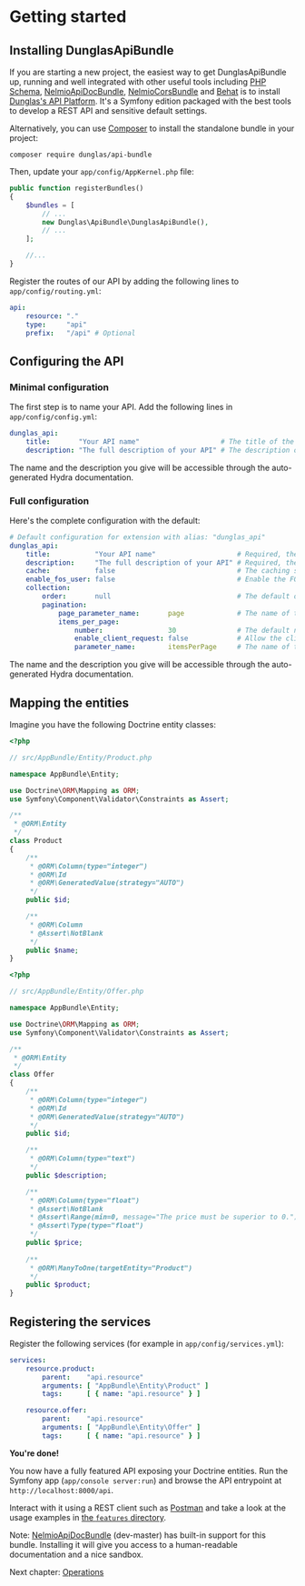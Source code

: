 # Getting started

## Installing DunglasApiBundle

If you are starting a new project, the easiest way to get DunglasApiBundle up, running and well integrated with other useful
tools including [PHP Schema](http://php-schema.dunglas.com), [NelmioApiDocBundle](https://github.com/nelmio/NelmioApiDocBundle),
[NelmioCorsBundle](https://github.com/nelmio/NelmioCorsBundle) and [Behat](http://behat.org) is to install [Dunglas's API
Platform](https://github.com/dunglas/api-platform).
It's a Symfony edition packaged with the best tools to develop a REST API and sensitive default settings.

Alternatively, you can use [Composer](http://getcomposer.org) to install the standalone bundle in your project:

`composer require dunglas/api-bundle`

Then, update your `app/config/AppKernel.php` file:

```php
public function registerBundles()
{
    $bundles = [
        // ...
        new Dunglas\ApiBundle\DunglasApiBundle(),
        // ...
    ];

    //...
}
```

Register the routes of our API by adding the following lines to `app/config/routing.yml`:

```yaml
api:
    resource: "."
    type:     "api"
    prefix:   "/api" # Optional
```

## Configuring the API

### Minimal configuration

The first step is to name your API. Add the following lines in `app/config/config.yml`:

```yaml
dunglas_api:
    title:       "Your API name"                    # The title of the API.
    description: "The full description of your API" # The description of the API.
```

The name and the description you give will be accessible through the auto-generated Hydra documentation.

### Full configuration

Here's the complete configuration with the default:

```yaml
# Default configuration for extension with alias: "dunglas_api"
dunglas_api:
    title:           "Your API name"                    # Required, the title of the API.
    description:     "The full description of your API" # Required, the description of the API.
    cache:           false                              # The caching service to use. Set to "dunglas_api.mapping.cache.apc" to enable APC metadata caching.
    enable_fos_user: false                              # Enable the FOSUserBundle integration.
    collection:
        order:       null                               # The default order of results. (supported by Doctrine: ASC and DESC)
        pagination:
            page_parameter_name:       page             # The name of the parameter handling the page number.
            items_per_page:
                number:                30               # The default number of items perm page in collections.
                enable_client_request: false            # Allow the client to change the number of elements by page.
                parameter_name:        itemsPerPage     # The name of the parameter to change the number of elements by page client side.
```

The name and the description you give will be accessible through the auto-generated Hydra documentation.

## Mapping the entities

Imagine you have the following Doctrine entity classes:

```php
<?php

// src/AppBundle/Entity/Product.php

namespace AppBundle\Entity;

use Doctrine\ORM\Mapping as ORM;
use Symfony\Component\Validator\Constraints as Assert;

/**
 * @ORM\Entity
 */
class Product
{
    /**
     * @ORM\Column(type="integer")
     * @ORM\Id
     * @ORM\GeneratedValue(strategy="AUTO")
     */
    public $id;

    /**
     * @ORM\Column
     * @Assert\NotBlank
     */
    public $name;
}
```

```php
<?php

// src/AppBundle/Entity/Offer.php

namespace AppBundle\Entity;

use Doctrine\ORM\Mapping as ORM;
use Symfony\Component\Validator\Constraints as Assert;

/**
 * @ORM\Entity
 */
class Offer
{
    /**
     * @ORM\Column(type="integer")
     * @ORM\Id
     * @ORM\GeneratedValue(strategy="AUTO")
     */
    public $id;

    /**
     * @ORM\Column(type="text")
     */
    public $description;

    /**
     * @ORM\Column(type="float")
     * @Assert\NotBlank
     * @Assert\Range(min=0, message="The price must be superior to 0.")
     * @Assert\Type(type="float")
     */
    public $price;
    
    /**
     * @ORM\ManyToOne(targetEntity="Product")
     */
    public $product;
}
```

## Registering the services

Register the following services (for example in `app/config/services.yml`):

```yaml
services:
    resource.product:
        parent:    "api.resource"
        arguments: [ "AppBundle\Entity\Product" ]
        tags:      [ { name: "api.resource" } ]

    resource.offer:
        parent:    "api.resource"
        arguments: [ "AppBundle\Entity\Offer" ]
        tags:      [ { name: "api.resource" } ]
```

**You're done!**

You now have a fully featured API exposing your Doctrine entities.
Run the Symfony app (`app/console server:run`) and browse the API entrypoint at `http://localhost:8000/api`.

Interact with it using a REST client such as [Postman](https://chrome.google.com/webstore/detail/postman-rest-client/fdmmgilgnpjigdojojpjoooidkmcomcm)
and take a look at the usage examples in [the `features` directory](features/).

Note: [NelmioApiDocBundle](https://github.com/nelmio/NelmioApiDocBundle) (dev-master) has built-in support for this bundle.
Installing it will give you access to a human-readable documentation and a nice sandbox.

Next chapter: [Operations](operations.md)
